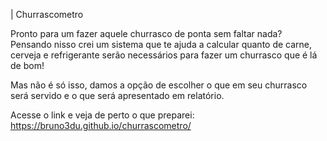 | Churrascometro

Pronto para um fazer aquele churrasco de ponta sem faltar nada?
Pensando nisso crei um sistema que te ajuda a calcular quanto de carne, cerveja e refrigerante serão necessários para fazer um churrasco que é lá de bom!

Mas não é só isso, damos a opção de escolher o que em seu churrasco será servido e o que será apresentado em relatório.

Acesse o link e veja de perto o que preparei:
https://bruno3du.github.io/churrascometro/
